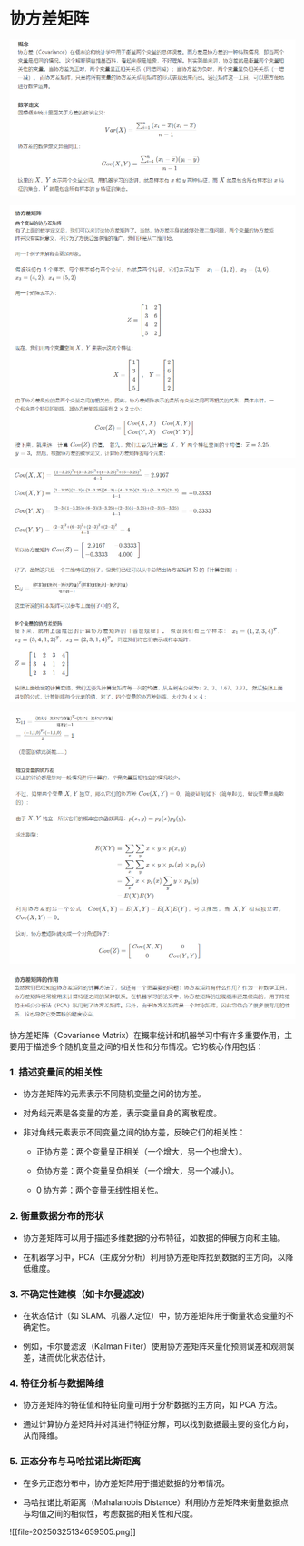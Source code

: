 # 协方差矩阵

![](media/11.png)

![](media/12.png)

![](media/13.png)

![](media/14.png)

![](media/15.png)

协方差矩阵（Covariance Matrix）在概率统计和机器学习中有许多重要作用，主要用于描述多个随机变量之间的相关性和分布情况。它的核心作用包括：

### 1. **描述变量间的相关性**

- 协方差矩阵的元素表示不同随机变量之间的协方差。
    
- 对角线元素是各变量的方差，表示变量自身的离散程度。
    
- 非对角线元素表示不同变量之间的协方差，反映它们的相关性：
    
    - 正协方差：两个变量呈正相关（一个增大，另一个也增大）。
        
    - 负协方差：两个变量呈负相关（一个增大，另一个减小）。
        
    - 0 协方差：两个变量无线性相关性。
        

### 2. **衡量数据分布的形状**

- 协方差矩阵可以用于描述多维数据的分布特征，如数据的伸展方向和主轴。
    
- 在机器学习中，PCA（主成分分析）利用协方差矩阵找到数据的主方向，以降低维度。
    

### 3. **不确定性建模（如卡尔曼滤波）**

- 在状态估计（如 SLAM、机器人定位）中，协方差矩阵用于衡量状态变量的不确定性。
    
- 例如，卡尔曼滤波（Kalman Filter）使用协方差矩阵来量化预测误差和观测误差，进而优化状态估计。
    

### 4. **特征分析与数据降维**

- 协方差矩阵的特征值和特征向量可用于分析数据的主方向，如 PCA 方法。
    
- 通过计算协方差矩阵并对其进行特征分解，可以找到数据最主要的变化方向，从而降维。
    

### 5. **正态分布与马哈拉诺比斯距离**

- 在多元正态分布中，协方差矩阵用于描述数据的分布情况。
    
- 马哈拉诺比斯距离（Mahalanobis Distance）利用协方差矩阵来衡量数据点与均值之间的相似性，考虑数据的相关性和尺度。

![[file-20250325134659505.png]]